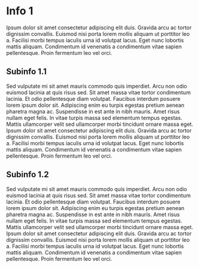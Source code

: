 # Info 1

Ipsum dolor sit amet consectetur adipiscing elit duis. Gravida arcu ac tortor dignissim convallis. Euismod nisi porta lorem mollis aliquam ut porttitor leo a. Facilisi morbi tempus iaculis urna id volutpat lacus. Eget nunc lobortis mattis aliquam. Condimentum id venenatis a condimentum vitae sapien pellentesque. Proin fermentum leo vel orci.

## Subinfo 1.1

Sed vulputate mi sit amet mauris commodo quis imperdiet. Arcu non odio euismod lacinia at quis risus sed. Sit amet massa vitae tortor condimentum lacinia. Et odio pellentesque diam volutpat. Faucibus interdum posuere lorem ipsum dolor sit. Adipiscing enim eu turpis egestas pretium aenean pharetra magna ac. Suspendisse in est ante in nibh mauris. Amet risus nullam eget felis. In vitae turpis massa sed elementum tempus egestas. Mattis ullamcorper velit sed ullamcorper morbi tincidunt ornare massa eget. Ipsum dolor sit amet consectetur adipiscing elit duis. Gravida arcu ac tortor dignissim convallis. Euismod nisi porta lorem mollis aliquam ut porttitor leo a. Facilisi morbi tempus iaculis urna id volutpat lacus. Eget nunc lobortis mattis aliquam. Condimentum id venenatis a condimentum vitae sapien pellentesque. Proin fermentum leo vel orci.

## Subinfo 1.2

Sed vulputate mi sit amet mauris commodo quis imperdiet. Arcu non odio euismod lacinia at quis risus sed. Sit amet massa vitae tortor condimentum lacinia. Et odio pellentesque diam volutpat. Faucibus interdum posuere lorem ipsum dolor sit. Adipiscing enim eu turpis egestas pretium aenean pharetra magna ac. Suspendisse in est ante in nibh mauris. Amet risus nullam eget felis. In vitae turpis massa sed elementum tempus egestas. Mattis ullamcorper velit sed ullamcorper morbi tincidunt ornare massa eget. Ipsum dolor sit amet consectetur adipiscing elit duis. Gravida arcu ac tortor dignissim convallis. Euismod nisi porta lorem mollis aliquam ut porttitor leo a. Facilisi morbi tempus iaculis urna id volutpat lacus. Eget nunc lobortis mattis aliquam. Condimentum id venenatis a condimentum vitae sapien pellentesque. Proin fermentum leo vel orci.